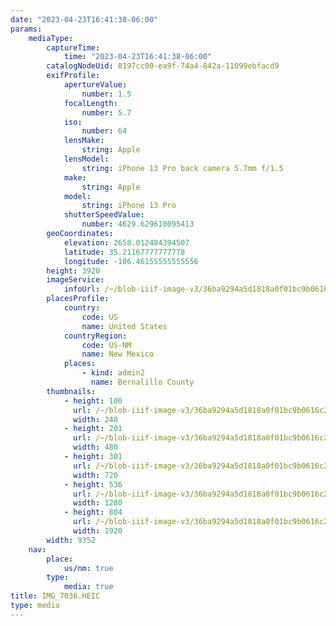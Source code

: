 ```yaml
---
date: "2023-04-23T16:41:38-06:00"
params:
    mediaType:
        captureTime:
            time: "2023-04-23T16:41:38-06:00"
        catalogNodeUid: 0197cc00-ea9f-74a4-842a-11099ebfacd9
        exifProfile:
            apertureValue:
                number: 1.5
            focalLength:
                number: 5.7
            iso:
                number: 64
            lensMake:
                string: Apple
            lensModel:
                string: iPhone 13 Pro back camera 5.7mm f/1.5
            make:
                string: Apple
            model:
                string: iPhone 13 Pro
            shutterSpeedValue:
                number: 4629.629610095413
        geoCoordinates:
            elevation: 2658.012484394507
            latitude: 35.21167777777778
            longitude: -106.46155555555556
        height: 3920
        imageService:
            infoUrl: /~/blob-iiif-image-v3/36ba9294a5d1818a0f01bc9b0616c29c83544cfbda76b06a215562ef5304a96b/info.json
        placesProfile:
            country:
                code: US
                name: United States
            countryRegion:
                code: US-NM
                name: New Mexico
            places:
                - kind: admin2
                  name: Bernalillo County
        thumbnails:
            - height: 100
              url: /~/blob-iiif-image-v3/36ba9294a5d1818a0f01bc9b0616c29c83544cfbda76b06a215562ef5304a96b/full/240%2C100/0/default.jpg
              width: 240
            - height: 201
              url: /~/blob-iiif-image-v3/36ba9294a5d1818a0f01bc9b0616c29c83544cfbda76b06a215562ef5304a96b/full/480%2C201/0/default.jpg
              width: 480
            - height: 301
              url: /~/blob-iiif-image-v3/36ba9294a5d1818a0f01bc9b0616c29c83544cfbda76b06a215562ef5304a96b/full/720%2C301/0/default.jpg
              width: 720
            - height: 536
              url: /~/blob-iiif-image-v3/36ba9294a5d1818a0f01bc9b0616c29c83544cfbda76b06a215562ef5304a96b/full/1280%2C536/0/default.jpg
              width: 1280
            - height: 804
              url: /~/blob-iiif-image-v3/36ba9294a5d1818a0f01bc9b0616c29c83544cfbda76b06a215562ef5304a96b/full/1920%2C804/0/default.jpg
              width: 1920
        width: 9352
    nav:
        place:
            us/nm: true
        type:
            media: true
title: IMG_7036.HEIC
type: media
---
```

